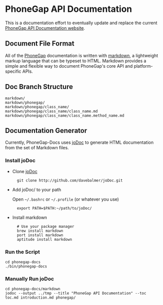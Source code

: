 PhoneGap API Documentation
==========================

This is a documentation effort to eventually update and replace the current [PhoneGap API Documentation website](http://docs.phonegap.com/).

Document File Format
--------------------

All of the [PhoneGap](http://www.phonegap.com/) documentation is written with [markdown](http://daringfireball.net/projects/markdown/syntax), a lightweight markup language that can be typeset to HTML. Markdown provides a simple and flexible way to document PhoneGap's core API and platform-specific APIs.

Doc Branch Structure
--------------------

    markdown/
    markdown/phonegap/
    markdown/phonegap/class_name/
    markdown/phonegap/class_name/class_name.md
    markdown/phonegap/class_name/class_name.method_name.md

Documentation Generator
-----------------------

Currently, PhoneGap-Docs uses [joDoc](http://github.com/davebalmer/jodoc) to generate HTML documentation from the set of Markdown files.

### Install joDoc ###

- Clone [joDoc](http://github.com/davebalmer/jodoc)

        git clone http://github.com/davebalmer/joDoc.git
        
- Add joDoc/ to your path
    
  Open `~/.bashrc` or `~/.profile` (or whatever you use)

        export PATH=$PATH:~/path/to/joDoc/
    
- Install markdown

        # Use your package manager
        brew install markdown
        port install markdown
        aptitude install markdown

### Run the Script ###

    cd phonegap-docs
    ./bin/phonegap-docs

### Manually Run joDoc ###

    cd phonegap-docs/markdown
    jodoc --output ../tmp --title "PhoneGap API Documentation" --toc toc.md introduction.md phonegap/